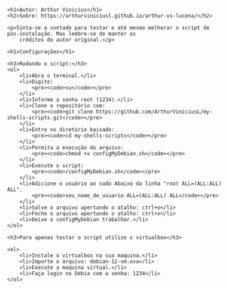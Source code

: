     <h1>Autor: Arthur Vinicius</h1>
    <h2>Sobre: https://arthurviniciusl.github.io/arthur-vs-lucena/</h2>

    <p>Sinta-se a vontade para testar e até mesmo melhorar o script de pós-instalação. Mas lembre-se de manter os
        créditos do autor original.</p>

    <h1>Configurações</h1>

    <h3>Rodando o script:</h3>
    <ol>
        <li>Abra o terminal.</li>
        <li>Digite:
            <pre><code>su</code></pre>
        </li>
        <li>Informe a senha root (1234).</li>
        <li>Clone o repositório com:
            <pre><code>git clone https://github.com/ArthurViniciusL/my-shells-scripts.git</code></pre>
        </li>
        <li>Entre no diretório baixado:
            <pre><code>cd my-shells-scripts</code></pre>
        </li>
        <li>Permita a execução do arquivo:
            <pre><code>chmod +x configMyDebian.sh</code></pre>
        </li>
        <li>Execute o script:
            <pre><code>/configMyDebian.sh</code></pre>
        </li>
        <li>Adicione o usuário ao sudo Abaixo da linha "root ALL=(ALL:ALL) ALL".
            <pre><code>seu_nome_de_usuario ALL=(ALL:ALL) ALL</code></pre>
        </li>
        <li>Salve o arquivo apertando o atalho: ctrl+o</li>
        <li>Feche o arquivo apertando o atalho: ctrl+x</li>
        <li>Deixe o configMyDebian trabalhar.</li>
    </ol>

    <h3>Para apenas testar o script utilize o virtualbox</h3>
    
    <ol>
        <li>Instale o virtualbox na sua maquina.</li>
        <li>Importe o arquivo: debian-12-vm.ova</li>
        <li>Execute a maquina virtual.</li>
        <li>Faça login no Debia com a senha: 1234</li>
    </ol>
